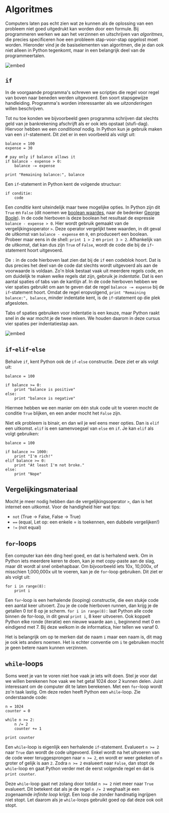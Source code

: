# Algoritmes

Computers laten pas echt zien wat ze kunnen als de oplossing van een probleem niet goed uitgedrukt kan worden door een formule. Bij programmeren werken we aan het verzinnen en uitschrijven van *algoritmes*, die precies specificeren hoe een probleem stap-voor-stap opgelost moet worden. Hieronder vind je de basiselementen van algoritmen, die je dan ook niet alleen in Python tegenkomt, maar in een belangrijk deel van de programmeertalen.

![embed](https://www.youtube.com/embed/6hfOvs8pY1k)


## `if`

In de voorgaande programma's schreven we scriptjes die regel voor regel van boven naar beneden werden uitgevoerd. Een soort stapsgewijze handleiding. Programma's worden interessanter als we *uitzonderingen* willen beschrijven.

Tot nu toe konden we bijvoorbeeld geen programma schrijven dat slechts geld van je bankrekening afschrijft als er ook iets opstaat (stufi-dag). Hiervoor hebben we een *conditional* nodig. In Python kun je gebruik maken van een `if`-statement. Dit ziet er in een voorbeeld als volgt uit:

	balance = 100
	expense = 30

	# pay only if balance allows it 
	if balance - expense > 0:
	    balance -= expense

	print "Remaining balance:", balance

Een `if`-statement in Python kent de volgende structuur:

	if conditie:
	    code
	
Een *conditie* kent uiteindelijk maar twee mogelijke opties. In Python zijn dit `True` en `False` (dit noemen we [boolean waardes](https://en.wikipedia.org/wiki/Boolean_algebra#Values), naar de bedenker [George Boole](https://en.wikipedia.org/wiki/Boolean_algebra#Values)). In de code hierboven is deze boolean het resultaat de expressie `balance - expense > 0`. Hier wordt gebruik gemaakt van de vergelijkingsoperator `>`. Deze operator vergelijkt twee waarden, in dit geval de uitkomst van `balance - expense` en `0`, en produceert een boolean. Probeer maar eens in de shell: `print 1 > 2` en `print 3 > 2`. Afhankelijk van de uitkomst, dat kan dus zijn `True` of `False`, wordt de code die bij de `if`-statement hoort uitgevoerd.

De `:` in de code hierboven laat zien dat bij de `if` een codeblok hoort. Dat is dus precies het deel van de code dat slechts wordt uitgevoerd als aan de voorwaarde is voldaan. Zo'n blok bestaat vaak uit meerdere regels code, en om duidelijk te maken welke regels dat zijn, gebruik je *indentatie*. Dat is een aantal spaties of tabs van de kantlijn af. In de code hierboven hebben we vier spaties gebruikt om aan te geven dat de regel `balance -= expense` bij de `if`-statement hoort. Omdat de regel eropvolgend, `print "Remaining balance:", balance`, minder indentatie kent, is de `if`-statement op die plek afgesloten.

Tabs of spaties gebruiken voor indentatie is een keuze, maar Python raakt snel in de war mocht je de twee mixen. We houden daarom in deze cursus vier spaties per indentatiestap aan.

![embed](https://www.youtube.com/embed/SsoOG6ZeyUI)

## `if`-`elif`-`else`

Behalve `if`, kent Python ook de `if-else` constructie. Deze ziet er als volgt uit:


	balance = 100

	if balance >= 0:
	    print "balance is positive"
	else:
	    print "balance is negative"


Hiermee hebben we een manier om één stuk code uit te voeren mocht de conditie `True` blijken, en een ander mocht het `False` zijn.

Niet elk probleem is binair, en dan wil je wel eens meer opties. Dan is `elif` een uitkomst. `elif` is een samenvoegsel van `else` en `if`. Je kan `elif` als volgt gebruiken:

	balance = 100

	if balance >= 1000:
	    print "I'm rich!"
	elif balance >= 0:
	    print "At least I'm not broke."
	else:
	    print "Nope"


## Vergelijkingsmateriaal

Mocht je meer nodig hebben dan de vergelijkingsoperator `>`, dan is het internet een uitkomst. Voor de handigheid hier wat tips:

* `not` (True -> False, False -> True)
* `==`  (equal, Let op: een enkele = is toekennen, een dubbele vergelijken!)
* `!=`  (not equal)


## `for`-loops

Een computer kan één ding heel goed, en dat is herhalend werk. Om in Python iets meerdere keren te doen, kan je met copy-paste aan de slag, maar dit wordt al snel onbehapbaar. Om bijvoorbeeld iets 10x, 10,000x, of misschien 1,000,000x uit te voeren, kan je de `for`-loop gebruiken. Dit ziet er als volgt uit:


	for i in range(8):
	    print i


Een `for`-loop is een herhalende (looping) constructie, die een stukje code een aantal keer uitvoert. Zou je de code hierboven runnen, dan krijg je de getallen 0 *tot* 8 op je scherm. `for i in range(8):` laat Python alle code binnen de for-loop, in dit geval `print i`, 8 keer uitvoeren. Ook koppelt Python elke ronde (iteratie) een nieuwe waarde aan `i`, beginnend met 0 en eindigend met 7. Bij deze welkom in de informatica, hier tellen we vanaf 0.

Het is belangrijk om op te merken dat de naam `i` maar een naam is, dit mag je ook iets anders noemen. Het is echter conventie om `i` te gebruiken mocht je geen betere naam kunnen verzinnen.


## `while`-loops

Soms weet je van te voren niet hoe vaak je iets wilt doen. Stel je voor dat we willen berekenen hoe vaak we het getal 1024 door 2 kunnen delen. Juist interessant om de computer dit te laten berekenen. Met een `for`-loop wordt zo'n taak lastig. Om deze reden heeft Python een `while`-loop. Zie onderstaande code:


	n = 1024
	counter = 0

	while n >= 2:
	    n /= 2
	    counter += 1

	print counter


Een `while`-loop is eigenlijk een herhalende `if`-statement. Evalueert `n >= 2` naar `True` dan wordt de code uitgevoerd. Enkel wordt na het uitvoeren van de code weer teruggesprongen naar `n >= 2`, en wordt er weer gekeken of `n` groter of gelijk is aan `2`. Zodra `n >= 2` evalueert naar `False`, dan stopt de `while`-loop en gaat Python verder met de eerst volgende regel en dat is `print counter`.

Deze `while`-loop gaat net zolang door totdat `n >= 2` niet meer naar `True` evalueert. Dit betekent dat als je de regel `n /= 2` weghaalt je een zogenaamde *infinite loop* krijgt. Een loop die zonder handmatig ingrijpen niet stopt. Let daarom als je `while`-loops gebruikt goed op dat deze ook ooit stopt.
